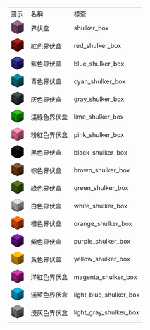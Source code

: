 <table>
	<tablebody>
		<tr>
			<td>圖示</td>
			<td>名稱</td>
			<td>標簽</td>
		</tr>
		<tr>
			<td><img src="mc_icon/decorations/shulker_box/shulker_box.png"></td>
			<td>界伏盒</td>
			<td>shulker_box</td>
		</tr>
		<tr>
			<td><img src="mc_icon/decorations/shulker_box/red_shulker_box.png"></td>
			<td>紅色界伏盒</td>
			<td>red_shulker_box</td>
		</tr>
		<tr>
			<td><img src="mc_icon/decorations/shulker_box/blue_shulker_box.png"></td>
			<td>藍色界伏盒</td>
			<td>blue_shulker_box</td>
		</tr>
		<tr>
			<td><img src="mc_icon/decorations/shulker_box/cyan_shulker_box.png"></td>
			<td>青色界伏盒</td>
			<td>cyan_shulker_box</td>
		</tr>
		<tr>
			<td><img src="mc_icon/decorations/shulker_box/gray_shulker_box.png"></td>
			<td>灰色界伏盒</td>
			<td>gray_shulker_box</td>
		</tr>
		<tr>
			<td><img src="mc_icon/decorations/shulker_box/lime_shulker_box.png"></td>
			<td>淺綠色界伏盒</td>
			<td>lime_shulker_box</td>
		</tr>
		<tr>
			<td><img src="mc_icon/decorations/shulker_box/pink_shulker_box.png"></td>
			<td>粉紅色界伏盒</td>
			<td>pink_shulker_box</td>
		</tr>
		<tr>
			<td><img src="mc_icon/decorations/shulker_box/black_shulker_box.png"></td>
			<td>黑色界伏盒</td>
			<td>black_shulker_box</td>
		</tr>
		<tr>
			<td><img src="mc_icon/decorations/shulker_box/brown_shulker_box.png"></td>
			<td>棕色界伏盒</td>
			<td>brown_shulker_box</td>
		</tr>
		<tr>
			<td><img src="mc_icon/decorations/shulker_box/green_shulker_box.png"></td>
			<td>綠色界伏盒</td>
			<td>green_shulker_box</td>
		</tr>
		<tr>
			<td><img src="mc_icon/decorations/shulker_box/white_shulker_box.png"></td>
			<td>白色界伏盒</td>
			<td>white_shulker_box</td>
		</tr>
		<tr>
			<td><img src="mc_icon/decorations/shulker_box/orange_shulker_box.png"></td>
			<td>橙色界伏盒</td>
			<td>orange_shulker_box</td>
		</tr>
		<tr>
			<td><img src="mc_icon/decorations/shulker_box/purple_shulker_box.png"></td>
			<td>紫色界伏盒</td>
			<td>purple_shulker_box</td>
		</tr>
		<tr>
			<td><img src="mc_icon/decorations/shulker_box/yellow_shulker_box.png"></td>
			<td>黃色界伏盒</td>
			<td>yellow_shulker_box</td>
		</tr>
		<tr>
			<td><img src="mc_icon/decorations/shulker_box/magenta_shulker_box.png"></td>
			<td>洋紅色界伏盒</td>
			<td>magenta_shulker_box</td>
		</tr>
		<tr>
			<td><img src="mc_icon/decorations/shulker_box/light_blue_shulker_box.png"></td>
			<td>淺藍色界伏盒</td>
			<td>light_blue_shulker_box</td>
		</tr>
		<tr>
			<td><img src="mc_icon/decorations/shulker_box/light_gray_shulker_box.png"></td>
			<td>淺灰色界伏盒</td>
			<td>light_gray_shulker_box</td>
		</tr>
	</tablebody>
</table>